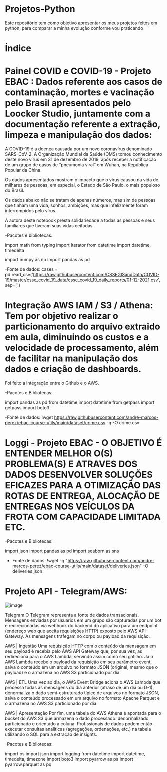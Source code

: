 # Projetos-Python
Este repositório tem como objetivo apresentar os meus projetos feitos em python, para comparar a minha evolução conforme vou praticando

# Índice

# Painel COVID e COVID-19 - Projeto EBAC : Dados referente aos casos de contaminação, mortes e vacinação pelo Brasil apresentados pelo Loocker Studio, juntamente com a documentação referente a extração, limpeza e manipulação dos dados:

A COVID-19 é a doença causada por um novo coronavírus denominado SARS-CoV-2. A Organização Mundial da Saúde (OMS) tomou conhecimento deste novo vírus em 31 de dezembro de 2019, após receber a notificação de um grupo de casos de “pneumonia viral” em Wuhan, na República Popular da China.

Os dados apresentados mostram o impacto que o virus causou na vida de milhares de pessoas, em especial, o Estado de São Paulo, o mais populoso do Brasil.

Os dados abaixo não se tratam de apenas números, mas sim de pessoas que tinham uma vida, sonhos, ambições, mas que infelizmente foram interrompidos pelo vírus.

A autora deste notebook presta solidariedade a todas as pessoas e seus familiares que tiveram suas vidas ceifadas

-Pacotes e bibliotecas: 

import math
from typing import Iterator
from datetime import datetime, timedelta

import numpy as np
import pandas as pd

-Fonte de dados: cases = pd.read_csv('https://raw.githubusercontent.com/CSSEGISandData/COVID-19/master/csse_covid_19_data/csse_covid_19_daily_reports/01-12-2021.csv', sep=',')

# Integração AWS IAM / S3 / Athena: Tem por objetivo realizar o particionamento do arquivo extraido em aula, diminuindo os custos e a velocidade de processamento, além de facilitar na manipulação dos dados e criação de dashboards.

Foi feito a integração entre o Github e o AWS. 

-Pacotes e Bibliotecas: 

import pandas as pd
from datetime import datetime
from getpass import getpass
import boto3

-Fonte de dados: !wget https://raw.githubusercontent.com/andre-marcos-perez/ebac-course-utils/main/dataset/crime.csv -q -O crime.csv

# Loggi - Projeto EBAC -  O OBJETIVO É ENTENDER MELHOR O(S) PROBLEMA(S) E ATRAVES DOS DADOS DESENVOLVER SOLUÇÕES EFICAZES PARA A OTIMIZAÇÃO DAS ROTAS DE ENTREGA, ALOCAÇÃO DE ENTREGAS NOS VEÍCULOS DA FROTA COM CAPACIDADE LIMITADA ETC.

-Pacotes e Bibliotecas: 

import json
import pandas as pd
import seaborn as sns

- Fonte de dados: !wget -q "https://raw.githubusercontent.com/andre-marcos-perez/ebac-course-utils/main/dataset/deliveries.json" -O deliveries.json

# Projeto API - Telegram/AWS: 

![image](https://github.com/user-attachments/assets/c70520fe-3b4b-410a-8a2d-c9152b67b4a1)

Telegram
O Telegram representa a fonte de dados transacionais. Mensagens enviadas por usuários em um grupo são capturadas por um bot e redirecionadas via webhook do backend do aplicativo para um endpoint (endereço web que aceita requisições HTTP) exposto pelo AWS API Gateway. As mensagens trafegam no corpo ou payload da requisição.

AWS | Ingestão
Uma requisição HTTP com o conteúdo da mensagem em seu payload é recebia pelo AWS API Gateway que, por sua vez, as redireciona para o AWS Lambda, servindo assim como seu gatilho. Já o AWS Lambda recebe o payload da requisição em seu parâmetro event, salva o conteúdo em um arquivo no formato JSON (original, mesmo que o payload) e o armazena no AWS S3 particionado por dia.

AWS | ETL
Uma vez ao dia, o AWS Event Bridge aciona o AWS Lambda que processa todas as mensagens do dia anterior (atraso de um dia ou D-1), denormaliza o dado semi-estruturado típico de arquivos no formato JSON, salva o conteúdo processado em um arquivo no formato Apache Parquet e o armazena no AWS S3 particionado por dia.

AWS | Apresentação
Por fim, uma tabela do AWS Athena é apontada para o bucket do AWS S3 que armazena o dado processado: denormalizado, particionado e orientado a coluna. Profissionais de dados podem então executar consultas analíticas (agregações, ordenações, etc.) na tabela utilizando o SQL para a extração de insights.

-Pacotes e Bibliotecas:

import os
import json
import logging
from datetime import datetime, timedelta, timezone
import boto3
import pyarrow as pa
import pyarrow.parquet as pq


     
